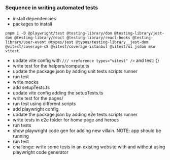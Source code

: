 ### Sequence in writing automated tests

- install dependencies
- packages to install

```zh
pnpm i -D @playwright/test @testing-library/dom @testing-library/jest-dom @testing-library/react @testing-library/react-hooks @testing-library/user-event @types/jest @types/testing-library__jest-dom @vitest/coverage-c8 @vitest/coverage-istanbul @vitest/ui jsdom msw vitest
```

- update vite config with `/// <reference types="vitest" />` and test: {}
- write test for the helpers/compute.ts
- update the package.json by adding unit tests scripts runner
- run test
- write mocks
- add setupTests.ts
- update vite config adding the setupTests.ts
- write test for the pages/
- run test using different scripts
- add playwright config
- update the package.json by adding e2e tests scripts runner
- write tests in e2e folder for home page and heroes
- run tests
- show playwright code gen for adding new villain. NOTE: app should be running
- run test
- challenge: write some tests in an existing website with and without using playwright code generator
